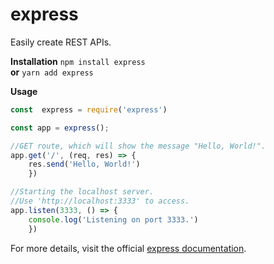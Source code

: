 # express

Easily create REST APIs.

**Installation**
  `npm install express`  
  **or** 
   `yarn add express`

**Usage**

```js
const  express = require('express')

const app = express();

//GET route, which will show the message "Hello, World!".
app.get('/', (req, res) => {
	res.send('Hello, World!')
	})

//Starting the localhost server. 
//Use 'http://localhost:3333' to access.
app.listen(3333, () => {
	console.log('Listening on port 3333.')
	})

```


For more details, visit the official [express documentation](https://expressjs.com/pt-br/starter/installing.html).